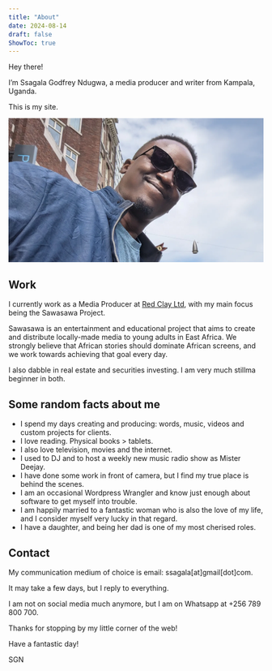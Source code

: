 ```yaml
---
title: "About"
date: 2024-08-14
draft: false
ShowToc: true
---
```


Hey there!

I’m Ssagala Godfrey Ndugwa, a media producer and writer from Kampala, Uganda.

This is my site.

![Ssagala Godfrey Ndugwa](ssagala_ndugwa.webp)

## Work

I currently work as a Media Producer at [Red Clay Ltd](https://redclay.ug), with my main focus being the Sawasawa Project. 

Sawasawa is an entertainment and educational project that aims to create and distribute locally-made media to young adults in East Africa. We strongly believe that African stories should dominate African screens, and we work towards achieving that goal every day. 

I also dabble in real estate and securities investing. I am very much stillma beginner in both.  
   

## Some random facts about me

- I spend my days creating and producing: words, music, videos and custom projects for clients. 
- I love reading. Physical books > tablets.
- I also love television, movies and the internet. 
- I used to DJ and to host a weekly new music radio show as Mister Deejay.
- I have done some work in front of camera, but I find my true place is behind the scenes. 
- I am an occasional Wordpress Wrangler and know just enough about software to get myself into trouble.
- I am happily married to a fantastic woman who is also the love of my life, and I consider myself very lucky in that regard. 
- I have a daughter, and being her dad is one of my most cherised roles.




## Contact

My communication medium of choice is email: ssagala[at]gmail[dot]com. 

It may take a few days, but I reply to everything. 

I am not on social media much anymore, but I am on Whatsapp at +256 789 800 700.


Thanks for stopping by my little corner of the web!

Have a fantastic day!

SGN


